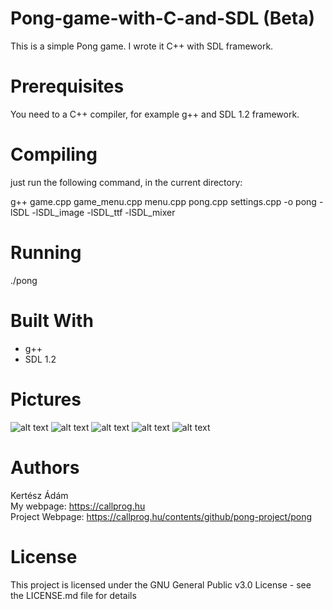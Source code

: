 # Pong-game-with-C-and-SDL (Beta)
This is a simple Pong game. I wrote it C++ with SDL framework.

# Prerequisites
You need to a C++ compiler, for example g++ and SDL 1.2 framework.

# Compiling
just run the following command, in the current directory:

g++ game.cpp game_menu.cpp menu.cpp pong.cpp settings.cpp -o pong -lSDL -lSDL_image -lSDL_ttf -lSDL_mixer

# Running
./pong

# Built With
 <ul>
 <li>g++</li>
 <li>SDL 1.2</li>
 </ul>
 
# Pictures
![alt text](https://user-images.githubusercontent.com/12465316/27001325-d7b7afea-4dc7-11e7-8ef1-af66cf350b41.png)
![alt text](https://user-images.githubusercontent.com/12465316/27001333-f426c8b4-4dc7-11e7-92db-71814dc2dbc0.png)
![alt text](https://user-images.githubusercontent.com/12465316/27001335-f42c5e3c-4dc7-11e7-9c78-3152d5094f99.png)
![alt text](https://user-images.githubusercontent.com/12465316/27001332-f42568ac-4dc7-11e7-877b-f43f3f9f3ce4.png)
![alt text](https://user-images.githubusercontent.com/12465316/27001334-f427de5c-4dc7-11e7-9fdb-915691ea5561.png)


# Authors
Kertész Ádám
<br>My webpage: https://callprog.hu
<br>Project Webpage: https://callprog.hu/contents/github/pong-project/pong
 
# License
This project is licensed under the GNU General Public v3.0 License - see the LICENSE.md file for details
